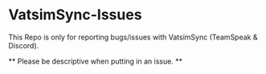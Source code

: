 # VatsimSync-Issues
This Repo is only for reporting bugs/issues with VatsimSync (TeamSpeak &amp; Discord). 

** Please be descriptive when putting in an issue. **
